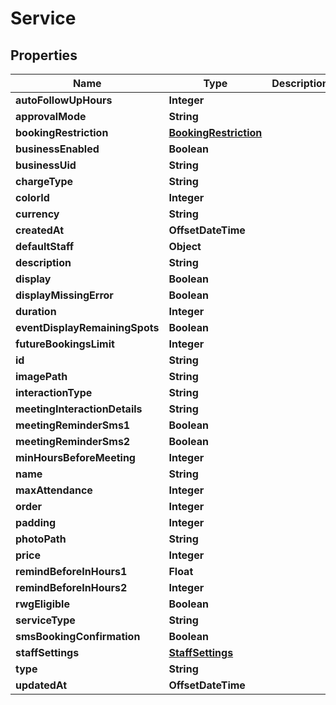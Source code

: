 

# Service


## Properties

Name | Type | Description | Notes
------------ | ------------- | ------------- | -------------
**autoFollowUpHours** | **Integer** |  |  [optional]
**approvalMode** | **String** |  |  [optional]
**bookingRestriction** | [**BookingRestriction**](BookingRestriction.md) |  |  [optional]
**businessEnabled** | **Boolean** |  |  [optional]
**businessUid** | **String** |  |  [optional]
**chargeType** | **String** |  |  [optional]
**colorId** | **Integer** |  |  [optional]
**currency** | **String** |  |  [optional]
**createdAt** | **OffsetDateTime** |  |  [optional]
**defaultStaff** | **Object** |  |  [optional]
**description** | **String** |  |  [optional]
**display** | **Boolean** |  |  [optional]
**displayMissingError** | **Boolean** |  |  [optional]
**duration** | **Integer** |  |  [optional]
**eventDisplayRemainingSpots** | **Boolean** |  |  [optional]
**futureBookingsLimit** | **Integer** |  |  [optional]
**id** | **String** |  |  [optional]
**imagePath** | **String** |  |  [optional]
**interactionType** | **String** |  |  [optional]
**meetingInteractionDetails** | **String** |  |  [optional]
**meetingReminderSms1** | **Boolean** |  |  [optional]
**meetingReminderSms2** | **Boolean** |  |  [optional]
**minHoursBeforeMeeting** | **Integer** |  |  [optional]
**name** | **String** |  |  [optional]
**maxAttendance** | **Integer** |  |  [optional]
**order** | **Integer** |  |  [optional]
**padding** | **Integer** |  |  [optional]
**photoPath** | **String** |  |  [optional]
**price** | **Integer** |  |  [optional]
**remindBeforeInHours1** | **Float** |  |  [optional]
**remindBeforeInHours2** | **Integer** |  |  [optional]
**rwgEligible** | **Boolean** |  |  [optional]
**serviceType** | **String** |  |  [optional]
**smsBookingConfirmation** | **Boolean** |  |  [optional]
**staffSettings** | [**StaffSettings**](StaffSettings.md) |  |  [optional]
**type** | **String** |  |  [optional]
**updatedAt** | **OffsetDateTime** |  |  [optional]



